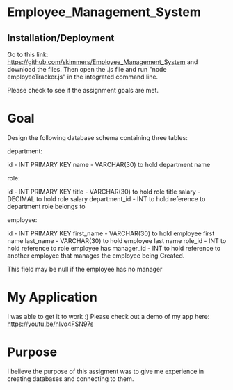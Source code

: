 # Employee_Management_System

## Installation/Deployment

Go to this link: <https://github.com/skimmers/Employee_Management_System> and download the files. Then open the .js file and run "node employeeTracker.js" in the integrated command line. 

Please check to see if the assignment goals are met.

# Goal

Design the following database schema containing three tables:

department:

id - INT PRIMARY KEY
name - VARCHAR(30) to hold department name

role:

id - INT PRIMARY KEY
title -  VARCHAR(30) to hold role title
salary -  DECIMAL to hold role salary
department_id -  INT to hold reference to department role belongs to

employee:

id - INT PRIMARY KEY
first_name - VARCHAR(30) to hold employee first name
last_name - VARCHAR(30) to hold employee last name
role_id - INT to hold reference to role employee has
manager_id - INT to hold reference to another employee that manages the employee being Created. 

This field may be null if the employee has no manager

# My Application 

I was able to get it to work :) Please check out a demo of my app here: <https://youtu.be/nlvo4FSN97s>

# Purpose

I believe the purpose of this assigment was to give me experience in creating databases and connecting to them. 